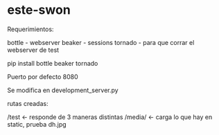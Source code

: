 este-swon
=========

Requerimientos:

bottle - webserver
beaker - sessions
tornado - para que corrar el webserver de test

pip install bottle beaker tornado

Puerto por defecto 8080

Se modifica en development_server.py

rutas creadas:

/test <- responde de 3 maneras distintas
/media/ <- carga lo que hay en static, prueba dh.jpg